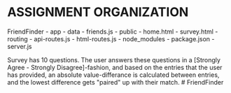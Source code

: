 # ASSIGNMENT ORGANIZATION

FriendFinder
    - app
        - data
            - friends.js
        - public
            - home.html
            - survey.html
        - routing
            - api-routes.js
            - html-routes.js
    - node_modules
    - package.json
    - server.js

Survey has 10 questions. The user answers these questions in a [Strongly Agree - Strongly Disagree]-fashion, and based
on the entries that the user has provided, an absolute value-differance is calculated between entries, and the lowest 
difference gets "paired" up with their match. # FriendFinder
